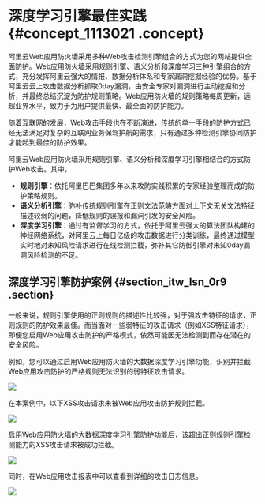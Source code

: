 # 深度学习引擎最佳实践 {#concept_1113021 .concept}

阿里云Web应用防火墙采用多种Web攻击检测引擎组合的方式为您的网站提供全面防护。Web应用防火墙采用规则引擎、语义分析和深度学习三种引擎组合的方式，充分发挥阿里云强大的情报、数据分析体系和专家漏洞挖掘经验的优势。基于阿里云云上攻击数据分析抓取0day漏洞，由安全专家对漏洞进行主动挖掘和分析，并最终总结沉淀为防护规则策略。Web应用防火墙的规则策略每周更新，远超业界水平，致力于为用户提供最快、最全面的防护能力。

随着互联网的发展，Web攻击手段也在不断演进，传统的单一手段的防护方式已经无法满足对复杂的互联网业务保驾护航的需求，只有通过多种检测引擎协同防护才能起到最佳的防护效果。

阿里云Web应用防火墙采用规则引擎、语义分析和深度学习引擎相结合的方式防护Web攻击。其中，

-   **规则引擎**：依托阿里巴巴集团多年以来攻防实践积累的专家经验整理而成的防护策略规则。
-   **语义分析引擎**：弥补传统规则引擎在正则文法范畴方面对上下文无关文法特征描述较弱的问题，降低规则的误报和漏洞引发的安全风险。
-   **深度学习引擎**：通过有监督学习的方式，依托于阿里云强大的算法团队构建的神经网络系统，对阿里云上每日亿级的攻击数据进行分类训练，最终通过模型实时地对未知风险请求进行在线检测拦截，弥补其它防御引擎对未知0day漏洞风险检测的不足。

## 深度学习引擎防护案例 {#section_itw_lsn_0r9 .section}

一般来说，规则引擎使用的正则规则的描述性比较强，对于强攻击特征的请求，正则规则的防护效果最佳。而当面对一些弱特征的攻击请求（例如XSS特征请求），即便您启用Web应用攻击防护的严格模式，依然可能因无法检测到而存在潜在的安全风险。

例如，您可以通过启用Web应用防火墙的大数据深度学习引擎功能，识别并拦截Web应用攻击防护的严格规则无法识别的弱特征攻击请求。

![](images/51293_zh-CN.gif)

在本案例中，以下XSS攻击请求未被Web应用攻击防护规则拦截。

![](http://static-aliyun-doc.oss-cn-hangzhou.aliyuncs.com/assets/img/895635/156282878451287_zh-CN.png)

启用Web应用防火墙的[大数据深度学习引擎](../../../../intl.zh-CN/用户指南/防护配置/大数据深度学习引擎.md#)防护功能后，该超出正则规则引擎检测能力的XSS攻击请求被成功拦截。

![](http://static-aliyun-doc.oss-cn-hangzhou.aliyuncs.com/assets/img/895635/156282878451288_zh-CN.png)

同时，在Web应用攻击报表中可以查看到详细的攻击日志信息。

![](http://static-aliyun-doc.oss-cn-hangzhou.aliyuncs.com/assets/img/895635/156282878551289_zh-CN.png)

